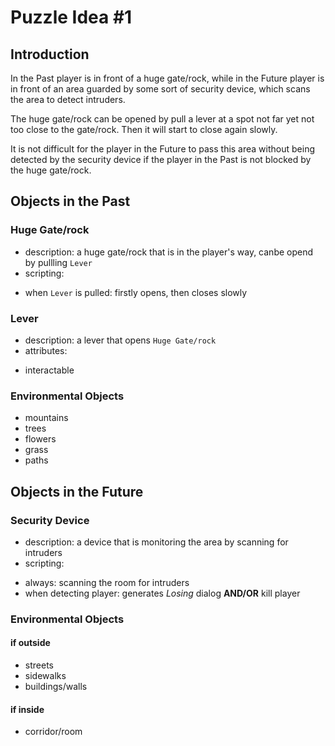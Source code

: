 # Puzzle Idea #1

## Introduction
In the Past player is in front of a huge gate/rock, while in the Future player is in front of an area guarded by some sort of security device, which scans the area to detect intruders.

The huge gate/rock can be opened by pull a lever at a spot not far yet not too close to the gate/rock. Then it will start to close again slowly.

It is not difficult for the player in the Future to pass this area without being detected by the security device if the player in the Past is not blocked by the huge gate/rock.

## Objects in the Past

### Huge Gate/rock
* description: a huge gate/rock that is in the player's way, canbe opend by pullling `Lever`
* scripting:
 - when `Lever` is pulled: firstly opens, then closes slowly

### Lever
* description: a lever that opens `Huge Gate/rock`
* attributes:
 - interactable

### Environmental Objects
* mountains
* trees
* flowers
* grass
* paths

## Objects in the Future

### Security Device
* description: a device that is monitoring the area by scanning for intruders
* scripting:
 - always: scanning the room for intruders
 - when detecting player: generates *Losing* dialog **AND/OR** kill player

### Environmental Objects

#### if outside
* streets
* sidewalks
* buildings/walls

#### if inside
* corridor/room

